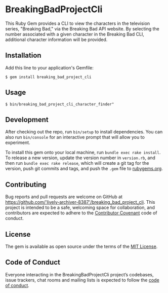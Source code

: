 # BreakingBadProjectCli

This Ruby Gem provides a CLI to view the characters in the television series, "Breaking Bad," via the Breaking Bad API website.  By selecting the number associated with a given character in the Breaking Bad CLI, additional character information will be provided.

## Installation

Add this line to your application's Gemfile:

    $ gem install breaking_bad_project_cli

## Usage

    $ bin/breaking_bad_project_cli_character_finder"

## Development

After checking out the repo, run `bin/setup` to install dependencies. You can also run `bin/console` for an interactive prompt that will allow you to experiment.

To install this gem onto your local machine, run `bundle exec rake install`. To release a new version, update the version number in `version.rb`, and then run `bundle exec rake release`, which will create a git tag for the version, push git commits and tags, and push the `.gem` file to [rubygems.org](https://rubygems.org).

## Contributing

Bug reports and pull requests are welcome on GitHub at https://github.com/'lively-archiver-8387'/breaking_bad_project_cli. This project is intended to be a safe, welcoming space for collaboration, and contributors are expected to adhere to the [Contributor Covenant](http://contributor-covenant.org) code of conduct.

## License

The gem is available as open source under the terms of the [MIT License](https://opensource.org/licenses/MIT).

## Code of Conduct

Everyone interacting in the BreakingBadProjectCli project’s codebases, issue trackers, chat rooms and mailing lists is expected to follow the [code of conduct](https://github.com/'lively-archiver-8387'/breaking_bad_project_cli/blob/master/CODE_OF_CONDUCT.md).
